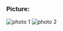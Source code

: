 ### Picture:
![photo 1](https://external-content.duckduckgo.com/iu/?u=https%3A%2F%2Fi.vgy.me%2FcOo65A.png)
![photo 2](https://external-content.duckduckgo.com/iu/?u=https%3A%2F%2Fi.vgy.me%2FpnDNX8.png)
